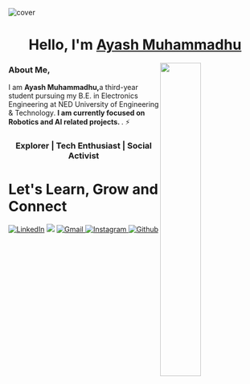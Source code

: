 ![cover](https://blogger.googleusercontent.com/img/b/R29vZ2xl/AVvXsEi9UbQjilsqIvQGaSWA5R0sQcXOvq-GFSIXk53oKCZ1-IhnQ3vPtyEf1bF4VY5VWGw1WQgwcNXcCmpxFqGxXPpSWFelVyi8WoqjhMB6FbhU2l3_cSpSSu4tRPmF6CaPm1guWiD1UpZPNk0E_W49yIWCbHHGsGWantBHvL2hyo_U9gNRpRTagt7ngUwFO3o/s1600/as.jpg)


<h1 align="center" >Hello, I'm <a href="https://www.linkedin.com/in/ayashmuhammadhu/" target="_blank"> Ayash Muhammadhu </a> </h1>
<img width="40%" align="right" src="https://user-images.githubusercontent.com/52650290/194537501-d7d77a8f-1f6f-4e95-a6ee-b2d1439dd729.gif" >
 
### About Me,

 I am <b>Ayash Muhammadhu,</b>a third-year student pursuing my B.E. in Electronics Engineering at NED University of Engineering & Technology. <b>I am currently focused on Robotics and AI related projects. </b>. ⚡
 
 <h3 align="center"> Explorer | Tech Enthusiast | Social Activist </h3>
 
 <div>
 <h1>Let's Learn, Grow and Connect</h1>

<a  href="https://www.linkedin.com/in/ayashmuhammadhu/" target="_blank"><img alt="LinkedIn" src="https://img.shields.io/badge/linkedin%20-%230077B5.svg?&style=for-the-badge&logo=linkedin&logoColor=white" /></a>
<a href="https://twitter.com/ayashmuhammadhu" target="_blank"><img src="https://img.shields.io/badge/twitter-%2300acee.svg?&style=for-the-badge&logo=twitter&logoColor=white&alt=twitter" /></a>
<a href="mailto:ayashmuhammadhu@gmail.com"><img  alt="Gmail" src="https://img.shields.io/badge/Gmail-D14836?style=for-the-badge&logo=gmail&logoColor=white" />
<a href="https://instagram.com/ayashmuhammadhu"><img  alt="Instagram" src="https://img.shields.io/badge/Instagram-E4405F?style=for-the-badge&logo=instagram&logoColor=white" />
<a  href="https://github.com/ayashmuhammadhu/"><img alt=" Github" src="https://img.shields.io/badge/github-%23121011.svg?style=for-the-badge&logo=github&logoColor=white">

</div>

